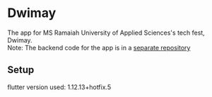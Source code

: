 # Dwimay
The app for MS Ramaiah University of Applied Sciences's tech fest, Dwimay.<br>Note: The backend code for the app is in a [separate repository](https://github.com/cynergy-ruas/dwimay_backend)

## Setup
flutter version used: 1.12.13+hotfix.5
